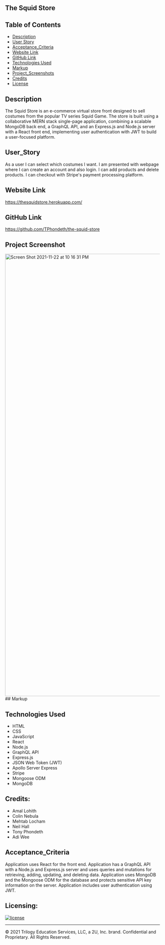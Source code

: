 ## The Squid Store

## Table of Contents
* [Description](#Description)
* [User Story](#User_Story)
* [Acceptance_Criteria](#Acceptance_Criteria)
* [Website Link](#Website)
* [GitHub Link](#GitHub)
* [Technologies Used](#Technologies_Used)
* [Markup](#Markup)
* [Project_Screenshots](#Project_Screenshots)
* [Credits](#Credits)
* [License](#License)

## Description
The Squid Store is an e-commerce virtual store front designed to sell costumes from the popular TV series Squid Game. The store is built using a collaborative MERN stack single-page application, combining a scalable MongoDB back end, a GraphQL API, and an Express.js and Node.js server with a React front end, implementing user authentication with JWT to build a user-focused platform. 

## User_Story
As a user  I can select which costumes I want. I am presented with webpage where I can create an account and also login. I can add products and delete products. I can checkout with Stripe's payment processing platform.

## Website Link
https://thesquidstore.herokuapp.com/

## GitHub Link
https://github.com/TPhondeth/the-squid-store

## Project Screenshot
<img width="1440" alt="Screen Shot 2021-11-22 at 10 16 31 PM" src="https://user-images.githubusercontent.com/77017355/142966503-fab2b5cc-97d6-4a4d-82d6-68bad66a8176.png">
## Markup

## Technologies Used
* HTML
* CSS
* JavaScript
* React
* Node.js
* GraphQL API
* Express.js
* JSON Web Token (JWT)
* Apollo Server Express
* Stripe
* Mongoose ODM
* MongoDB

## Credits: 
*  Amal Lohith
*  Colin Nebula
*  Mehtab Locham
*  Neil Hall
*  Tony Phondeth
*  Adi Wee

## Acceptance_Criteria
Application uses React for the front end.
Application has a GraphQL API with a Node.js and Express.js server and uses queries and mutations for retrieving, adding, updating, and deleting data.
Application uses MongoDB and the Mongoose ODM for the database and protects sensitive API key information on the server.
Application includes user authentication using JWT.

## Licensing:
[![license](https://img.shields.io/badge/license-MIT-brightgreen)](https://shields.io)

  ----
© 2021 Trilogy Education Services, LLC, a 2U, Inc. brand. Confidential and Proprietary. All Rights Reserved.
